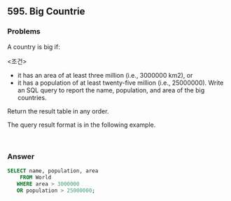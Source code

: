 ## 595. Big Countrie


### Problems
A country is big if:

<조건>
- it has an area of at least three million (i.e., 3000000 km2), or
- it has a population of at least twenty-five million (i.e., 25000000).
Write an SQL query to report the name, population, and area of the big countries.

Return the result table in any order.

The query result format is in the following example.

<br>


### Answer
```sql
SELECT name, population, area
    FROM World
   WHERE area > 3000000
   OR population > 25000000;
```
